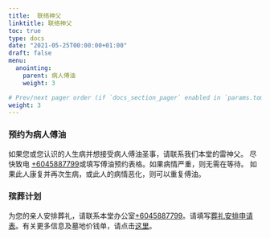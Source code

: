 ```yaml
---
title:  联络神父
linktitle: 联络神父
toc: true
type: docs
date: "2021-05-25T00:00:00+01:00"
draft: false
menu:
  anointing:
    parent: 病人傅油
    weight: 3

# Prev/next pager order (if `docs_section_pager` enabled in `params.toml`)
weight: 3
---
```


### 预约为病人傅油
如果您或您认识的人生病并想接受病人傅油圣事，请联系我们本堂的雷神父。 尽快致电 [+6045887799](tel:6045887799)或填写傅油预约表格。如果病情严重，则无需在等待。 如果此人康复并再次生病，或此人的病情恶化，则可以重复傅油。

### 殡葬计划
为您的亲人安排葬礼，请联系本堂办公室[+6045887799](tel:6045887799)。请填写[葬礼安排申请表](#)。有关更多信息及墓地价钱单，请点击[这里](project/funeral-mass)。

